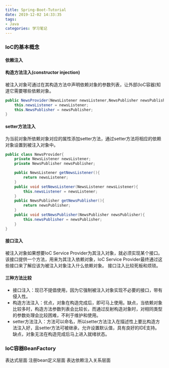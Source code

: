 ```yaml
---
title: Spring-Boot-Tutorial
date: 2019-12-02 14:33:35
tags: 
- Java
categories: 学习笔记
---
```



### IoC的基本概念

#### 依赖注入

#### 构造方法注入(constructor injection)

被注入对象可通过在其构造方法中声明依赖对象的参数列表，让外部(IoC容器)知道它需要哪些依赖对象。
```java
public NewsProvider(NewsListener newsListener,NewsPublisher newsPublisher){
    this.newsListener = newsListener;
    this.NewsPublisher = newsPublisher;
}
```

<!--more-->

#### setter方法注入

为当前对象所依赖对象对应的属性添加setter方法，通过setter方法将相应的依赖对象设置到被注入对象中。
```java
public class NewsProvider{
    private NewsListener newsListener;
    private NewsPublisher newsPublisher;

    public NewsListener getNewsListener(){
        return newsListener;
    }
    public void setNewsListener(NewsListener newsListener){
        this.newsListener = newsListener;
    }
    public NewsPublisher getNewsPublisher(){
        return newsPublisher;
    }
    public void setNewsPublisher(NewsPublisher newsPublisher){
        this.newsPublisher = newsPublisher;
    }
}
```

#### 接口注入

被注入对象如果想要IoC Service Provider为其注入对象，就必须实现某个接口。该接口提供一个方法，用来为其注入依赖对象，IoC Service Provider最终通过这些接口来了解应该为被注入对象注入什么依赖对象。
接口注入比较死板和烦琐。

#### 三种方法比较

- 接口注入：现已不提倡使用，因为它强制被注入对象实现不必要的接口，带有侵入性。
- 构造方法注入：优点，对象在构造完成后，即可马上使用。缺点，当依赖对象比较多时，构造方法参数列表会比较长，而通过反射构造对象时，对相同类型的参数处理会比较困难，不利于维护和使用。
- setter方法注入：方法可以命名，所以setter方法注入在描述性上要比构造方法注入好，且setter方法可被继承，允许设置默认值，具有良好的IDE支持。缺点，对象无法在构造完成后马上进入就绪状态。


### IoC容器BeanFactory

表达式层面
注册bean定义层面
表达依赖注入关系层面